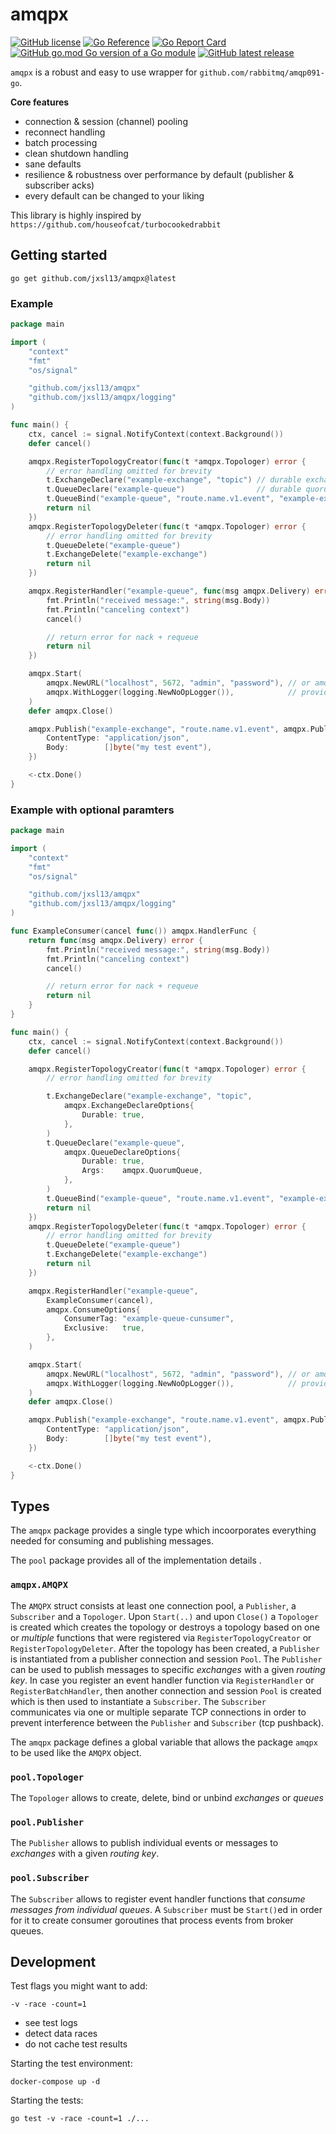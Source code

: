 # amqpx

[![GitHub license](https://badgen.net/github/license/jxsl13/amqpx)](https://pkg.go.dev/github.com/jxsl13/amqpx/blob/master/LICENSE)
[![Go Reference](https://pkg.go.dev/badge/github.com/jxsl13/amqpx.svg)](https://pkg.go.dev/github.com/jxsl13/amqpx)
[![Go Report Card](https://goreportcard.com/badge/github.com/jxsl13/amqpx)](https://goreportcard.com/report/github.com/jxsl13/amqpx)
[![GitHub go.mod Go version of a Go module](https://img.shields.io/github/go-mod/go-version/jxsl13/amqpx.svg)](https://github.com/jxsl13/amqpx)
[![GitHub latest release](https://badgen.net/github/tag/jxsl13/amqpx)](https://github.com/jxsl13/amqpx/tags)


`amqpx` is a robust and easy to use wrapper for `github.com/rabbitmq/amqp091-go`.

**Core features**
- connection & session (channel) pooling
- reconnect handling
- batch processing
- clean shutdown handling
- sane defaults
- resilience & robustness over performance by default (publisher & subscriber acks)
- every default can be changed to your liking

This library is highly inspired by `https://github.com/houseofcat/turbocookedrabbit`

## Getting started

```shell
go get github.com/jxsl13/amqpx@latest
```

### Example
```go
package main

import (
	"context"
	"fmt"
	"os/signal"

	"github.com/jxsl13/amqpx"
	"github.com/jxsl13/amqpx/logging"
)

func main() {
	ctx, cancel := signal.NotifyContext(context.Background())
	defer cancel()

	amqpx.RegisterTopologyCreator(func(t *amqpx.Topologer) error {
		// error handling omitted for brevity
		t.ExchangeDeclare("example-exchange", "topic") // durable exchange by default
		t.QueueDeclare("example-queue")                // durable quorum queue by default
		t.QueueBind("example-queue", "route.name.v1.event", "example-exchange")
		return nil
	})
	amqpx.RegisterTopologyDeleter(func(t *amqpx.Topologer) error {
		// error handling omitted for brevity
		t.QueueDelete("example-queue")
		t.ExchangeDelete("example-exchange")
		return nil
	})

	amqpx.RegisterHandler("example-queue", func(msg amqpx.Delivery) error {
		fmt.Println("received message:", string(msg.Body))
		fmt.Println("canceling context")
		cancel()

		// return error for nack + requeue
		return nil
	})

	amqpx.Start(
		amqpx.NewURL("localhost", 5672, "admin", "password"), // or amqp://username@password:localhost:5672
		amqpx.WithLogger(logging.NewNoOpLogger()),            // provide a logger that implements the logging.Logger interface
	)
	defer amqpx.Close()

	amqpx.Publish("example-exchange", "route.name.v1.event", amqpx.Publishing{
		ContentType: "application/json",
		Body:        []byte("my test event"),
	})

	<-ctx.Done()
}

```


### Example with optional paramters

```go
package main

import (
	"context"
	"fmt"
	"os/signal"

	"github.com/jxsl13/amqpx"
	"github.com/jxsl13/amqpx/logging"
)

func ExampleConsumer(cancel func()) amqpx.HandlerFunc {
	return func(msg amqpx.Delivery) error {
		fmt.Println("received message:", string(msg.Body))
		fmt.Println("canceling context")
		cancel()

		// return error for nack + requeue
		return nil
	}
}

func main() {
	ctx, cancel := signal.NotifyContext(context.Background())
	defer cancel()

	amqpx.RegisterTopologyCreator(func(t *amqpx.Topologer) error {
		// error handling omitted for brevity

		t.ExchangeDeclare("example-exchange", "topic",
			amqpx.ExchangeDeclareOptions{
				Durable: true,
			},
		)
		t.QueueDeclare("example-queue",
			amqpx.QueueDeclareOptions{
				Durable: true,
				Args:    amqpx.QuorumQueue,
			},
		)
		t.QueueBind("example-queue", "route.name.v1.event", "example-exchange")
		return nil
	})
	amqpx.RegisterTopologyDeleter(func(t *amqpx.Topologer) error {
		// error handling omitted for brevity
		t.QueueDelete("example-queue")
		t.ExchangeDelete("example-exchange")
		return nil
	})

	amqpx.RegisterHandler("example-queue",
		ExampleConsumer(cancel),
		amqpx.ConsumeOptions{
			ConsumerTag: "example-queue-cunsumer",
			Exclusive:   true,
		},
	)

	amqpx.Start(
		amqpx.NewURL("localhost", 5672, "admin", "password"), // or amqp://username@password:localhost:5672
		amqpx.WithLogger(logging.NewNoOpLogger()),            // provide a logger that implements the logging.Logger interface (logrus adapter is provided)
	)
	defer amqpx.Close()

	amqpx.Publish("example-exchange", "route.name.v1.event", amqpx.Publishing{
		ContentType: "application/json",
		Body:        []byte("my test event"),
	})

	<-ctx.Done()
}

```


## Types

The `amqpx` package provides a single type which incoorporates everything needed for consuming and publishing messages.

The `pool` package provides all of the implementation details .

### `amqpx.AMQPX`
The `AMQPX` struct consists at least one connection pool, a `Publisher`, a `Subscriber` and a `Topologer`.
Upon `Start(..)` and upon `Close()` a `Topologer` is created which creates the topology or destroys a topology based on one or *multiple* functions that were registered via `RegisterTopologyCreator` or `RegisterTopologyDeleter`.
After the topology has been created, a `Publisher` is instantiated from a publisher connection and session `Pool`.
The `Publisher` can be used to publish messages to specific *exchanges* with a given *routing key*.
In case you register an event handler function via `RegisterHandler` or `RegisterBatchHandler`, then another connection and session `Pool` is created which is then used to instantiate a `Subscriber`. The `Subscriber` communicates via one or multiple separate TCP connections in order to prevent interference between the `Publisher` and `Subscriber` (tcp pushback).

The `amqpx` package defines a global variable that allows the package `amqpx` to be used like the `AMQPX` object.

### `pool.Topologer`
The `Topologer` allows to create, delete, bind or unbind *exchanges* or *queues*

### `pool.Publisher`
The `Publisher` allows to publish individual events or messages to *exchanges* with a given *routing key*.

### `pool.Subscriber`
The `Subscriber` allows to register event handler functions that *consume messages from individual queues*.
A `Subscriber` must be `Start()`ed in order for it to create consumer goroutines that process events from broker queues.

## Development

Test flags you might want to add:
```shell
-v -race -count=1
```
- see test logs
- detect data races
- do not cache test results

Starting the test environment:
```shell
docker-compose up -d
```

Starting the tests:
```shell
go test -v -race -count=1 ./...
```